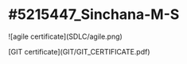 # \#5215447\_Sinchana-M-S

!\[agile certificate](SDLC/agile.png)



\[GIT certificate](GIT/GIT\_CERTIFICATE.pdf)

